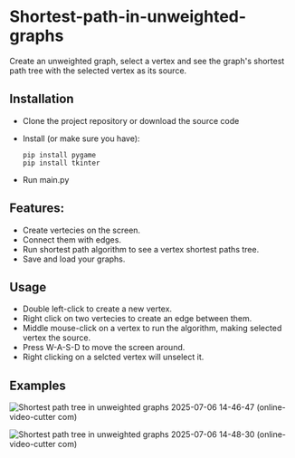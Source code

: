 # Shortest-path-in-unweighted-graphs
Create an unweighted graph, select a vertex and see the graph's shortest path tree with the selected vertex as its source.

## Installation
* Clone the project repository or download the source code
* Install (or make sure you have):

  ```
  pip install pygame
  pip install tkinter
  ```
  
* Run main.py

## Features:
* Create vertecies on the screen.
* Connect them with edges.
* Run shortest path algorithm to see a vertex shortest paths tree.
* Save and load your graphs.

## Usage
* Double left-click to create a new vertex.
* Right click on two vertecies to create an edge between them.
* Middle mouse-click on a vertex to run the algorithm, making selected vertex the source.
* Press W-A-S-D to move the screen around.
* Right clicking on a selcted vertex will unselect it.

## Examples
![Shortest path tree in unweighted graphs 2025-07-06 14-46-47 (online-video-cutter com)](https://github.com/user-attachments/assets/0198c1b9-861b-4919-b9b5-763a2c0ae840)

![Shortest path tree in unweighted graphs 2025-07-06 14-48-30 (online-video-cutter com)](https://github.com/user-attachments/assets/b50e81a8-8121-42fa-b6a9-70c1786fe479)
